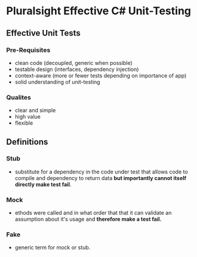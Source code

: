 # Pluralsight Effective C# Unit-Testing

## Effective Unit Tests

### Pre-Requisites

- clean code (decoupled, generic when possible)
- testable design (interfaces, dependency injection)
- context-aware (more or fewer tests depending on importance of app)
- solid understanding of unit-testing 

### Qualites

- clear and simple
- high value
- flexible

## Definitions

### Stub
- substitute for a dependency in the code under test that allows code to compile and dependency to return data __but importantly cannot itself directly make test fail__.

### Mock
- ethods were called and in what order that that it can validate an assumption about it's usage and __therefore make a test fail.__

### Fake 
- generic term for mock or stub.